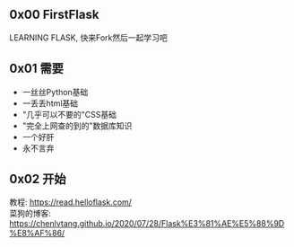 ## 0x00 FirstFlask
LEARNING FLASK, 快来Fork然后一起学习吧

## 0x01 需要
- 一丝丝Python基础
- 一丢丢html基础
- "几乎可以不要的"CSS基础
- "完全上网查的到的"数据库知识
- 一个好肝
- 永不言弃

## 0x02 开始
教程: https://read.helloflask.com/<br>
菜狗的博客: https://chenlvtang.github.io/2020/07/28/Flask%E3%81%AE%E5%88%9D%E8%AF%86/
